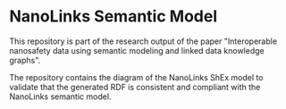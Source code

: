 # NanoLinks Semantic Model

This repository is part of the research output of the paper "Interoperable nanosafety data using semantic modeling and linked data knowledge graphs".

The repository contains the diagram of the NanoLinks ShEx model to validate that the generated RDF is consistent and compliant with the NanoLinks semantic model.
